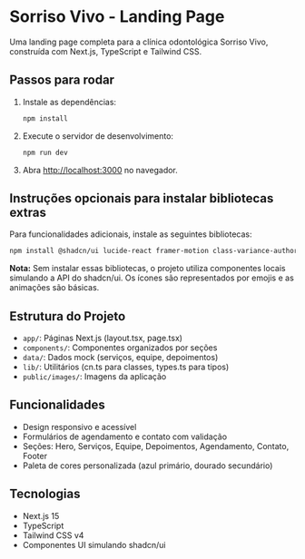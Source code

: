 # Sorriso Vivo - Landing Page

Uma landing page completa para a clínica odontológica Sorriso Vivo, construída com Next.js, TypeScript e Tailwind CSS.

## Passos para rodar

1. Instale as dependências:
   ```bash
   npm install
   ```

2. Execute o servidor de desenvolvimento:
   ```bash
   npm run dev
   ```

3. Abra [http://localhost:3000](http://localhost:3000) no navegador.

## Instruções opcionais para instalar bibliotecas extras

Para funcionalidades adicionais, instale as seguintes bibliotecas:

```bash
npm install @shadcn/ui lucide-react framer-motion class-variance-authority
```

**Nota:** Sem instalar essas bibliotecas, o projeto utiliza componentes locais simulando a API do shadcn/ui. Os ícones são representados por emojis e as animações são básicas.

## Estrutura do Projeto

- `app/`: Páginas Next.js (layout.tsx, page.tsx)
- `components/`: Componentes organizados por seções
- `data/`: Dados mock (serviços, equipe, depoimentos)
- `lib/`: Utilitários (cn.ts para classes, types.ts para tipos)
- `public/images/`: Imagens da aplicação

## Funcionalidades

- Design responsivo e acessível
- Formulários de agendamento e contato com validação
- Seções: Hero, Serviços, Equipe, Depoimentos, Agendamento, Contato, Footer
- Paleta de cores personalizada (azul primário, dourado secundário)

## Tecnologias

- Next.js 15
- TypeScript
- Tailwind CSS v4
- Componentes UI simulando shadcn/ui

